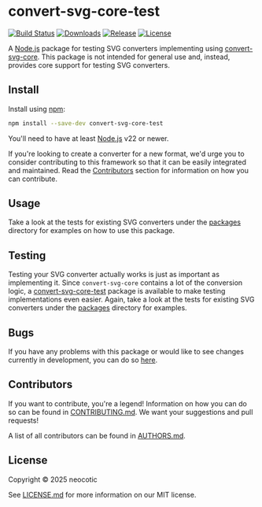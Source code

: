 # convert-svg-core-test

[![Build Status](https://img.shields.io/github/actions/workflow/status/neocotic/convert-svg/ci.yml?event=push&style=for-the-badge)](https://github.com/neocotic/convert-svg/actions/workflows/ci.yml)
[![Downloads](https://img.shields.io/npm/dw/convert-svg-core-test?style=for-the-badge)](https://github.com/neocotic/convert-svg/tree/main/packages/convert-svg-core-test)
[![Release](https://img.shields.io/npm/v/convert-svg-core-test?style=for-the-badge)](https://github.com/neocotic/convert-svg/tree/main/packages/convert-svg-core-test)
[![License](https://img.shields.io/github/license/neocotic/convert-svg?style=for-the-badge)](https://github.com/neocotic/convert-svg/blob/main/LICENSE.md)

A [Node.js](https://nodejs.org) package for testing SVG converters implementing using
[convert-svg-core](https://github.com/neocotic/convert-svg/tree/main/packages/convert-svg-core). This package is not
intended for general use and, instead, provides core support for testing SVG converters.

## Install

Install using [npm](https://npmjs.com):

``` sh
npm install --save-dev convert-svg-core-test
```

You'll need to have at least [Node.js](https://nodejs.org) v22 or newer.

If you're looking to create a converter for a new format, we'd urge you to consider contributing to this framework so
that it can be easily integrated and maintained. Read the [Contributors](#contributors) section for information on how
you can contribute.

## Usage

Take a look at the tests for existing SVG converters under the
[packages](https://github.com/neocotic/convert-svg/tree/main/packages) directory for examples on how to use this
package.

## Testing

Testing your SVG converter actually works is just as important as implementing it. Since `convert-svg-core` contains a
lot of the conversion logic, a
[convert-svg-core-test](https://github.com/neocotic/convert-svg/tree/main/packages/convert-svg-core-test) package is
available to make testing implementations even easier. Again, take a look at the tests for existing SVG converters under
the [packages](https://github.com/neocotic/convert-svg/tree/main/packages) directory for examples.

## Bugs

If you have any problems with this package or would like to see changes currently in development, you can do so
[here](https://github.com/neocotic/convert-svg/issues).

## Contributors

If you want to contribute, you're a legend! Information on how you can do so can be found in
[CONTRIBUTING.md](https://github.com/neocotic/convert-svg/blob/main/CONTRIBUTING.md). We want your suggestions and pull
requests!

A list of all contributors can be found in [AUTHORS.md](https://github.com/neocotic/convert-svg/blob/main/AUTHORS.md).

## License

Copyright © 2025 neocotic

See [LICENSE.md](https://github.com/neocotic/convert-svg/raw/main/LICENSE.md) for more information on our MIT license.
